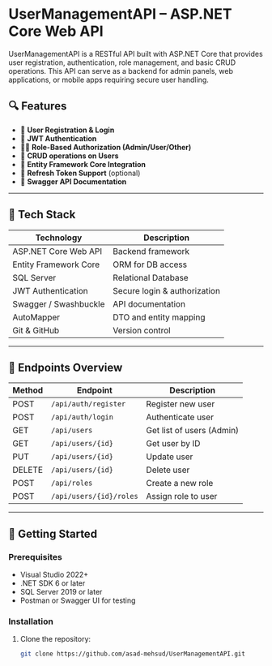 # UserManagementAPI – ASP.NET Core Web API

UserManagementAPI is a RESTful API built with ASP.NET Core that provides user registration, authentication, role management, and basic CRUD operations. This API can serve as a backend for admin panels, web applications, or mobile apps requiring secure user handling.

## 🔍 Features

- 🔐 **User Registration & Login**
- 📄 **JWT Authentication**
- 🧑‍💼 **Role-Based Authorization (Admin/User/Other)**
- 📝 **CRUD operations on Users**
- 💾 **Entity Framework Core Integration**
- 🔄 **Refresh Token Support** (optional)
- 🧪 **Swagger API Documentation**

---

## 🧰 Tech Stack

| Technology            | Description                    |
|------------------------|-------------------------------|
| ASP.NET Core Web API   | Backend framework              |
| Entity Framework Core  | ORM for DB access              |
| SQL Server             | Relational Database            |
| JWT Authentication     | Secure login & authorization   |
| Swagger / Swashbuckle  | API documentation              |
| AutoMapper             | DTO and entity mapping         |
| Git & GitHub           | Version control                |

---

## 📁 Endpoints Overview

| Method | Endpoint              | Description                |
|--------|-----------------------|----------------------------|
| POST   | `/api/auth/register`  | Register new user          |
| POST   | `/api/auth/login`     | Authenticate user          |
| GET    | `/api/users`          | Get list of users (Admin)  |
| GET    | `/api/users/{id}`     | Get user by ID             |
| PUT    | `/api/users/{id}`     | Update user                |
| DELETE | `/api/users/{id}`     | Delete user                |
| POST   | `/api/roles`          | Create a new role          |
| POST   | `/api/users/{id}/roles` | Assign role to user     |

---

## 🚀 Getting Started

### Prerequisites

- Visual Studio 2022+
- .NET SDK 6 or later
- SQL Server 2019 or later
- Postman or Swagger UI for testing

### Installation

1. Clone the repository:
   ```bash
   git clone https://github.com/asad-mehsud/UserManagementAPI.git
